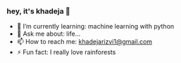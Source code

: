 ### hey, it's khadeja 👋


- 🌱 I’m currently learning: machine learning with python
- 💬 Ask me about: life...
- 📫 How to reach me: khadejarizvi1@gmail.com
- ⚡ Fun fact: I really love rainforests
